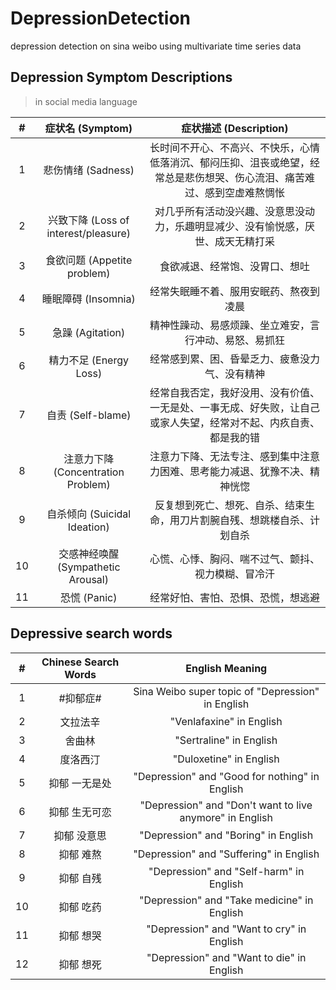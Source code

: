 # DepressionDetection
depression detection on sina weibo using multivariate time series data

## Depression Symptom Descriptions

> in social media language

|  #   |           症状名 (Symptom)           |                    症状描述 (Description)                    |
| :--: | :----------------------------------: | :----------------------------------------------------------: |
|  1   |          悲伤情绪 (Sadness)          | 长时间不开心、不高兴、不快乐，心情低落消沉、郁闷压抑、沮丧或绝望，经常总是悲伤想哭、伤心流泪、痛苦难过、感到空虚难熬惆怅 |
|  2   | 兴致下降 (Loss of interest/pleasure) | 对几乎所有活动没兴趣、没意思没动力，乐趣明显减少、没有愉悦感，厌世、成天无精打采 |
|  3   |     食欲问题 (Appetite problem)      |                食欲减退、经常饱、没胃口、想吐                |
|  4   |         睡眠障碍 (Insomnia)          |            经常失眠睡不着、服用安眠药、熬夜到凌晨            |
|  5   |           急躁 (Agitation)           |    精神性躁动、易感烦躁、坐立难安，言行冲动、易怒、易抓狂    |
|  6   |        精力不足 (Energy Loss)        |        经常感到累、困、昏晕乏力、疲惫没力气、没有精神        |
|  7   |          自责 (Self-blame)           | 经常自我否定，我好没用、没有价值、一无是处、一事无成、好失败，让自己或家人失望，经常对不起、内疚自责、都是我的错 |
|  8   |  注意力下降 (Concentration Problem)  | 注意力下降、无法专注、感到集中注意力困难、思考能力减退、犹豫不决、精神恍惚 |
|  9   |     自杀倾向 (Suicidal Ideation)     | 反复想到死亡、想死、自杀、结束生命，用刀片割腕自残、想跳楼自杀、计划自杀 |
|  10  |  交感神经唤醒 (Sympathetic Arousal)  |      心慌、心悸、胸闷、喘不过气、颤抖、视力模糊、冒冷汗      |
|  11  |             恐慌 (Panic)             |              经常好怕、害怕、恐惧、恐慌，想逃避              |


## Depressive search words


|  #   |           Chinese Search Words           |                   English Meaning                    |
| :--: | :----------------------------------: | :----------------------------------------------------------: |
|  1   |          \#抑郁症\#          | Sina Weibo super topic of "Depression" in English |
|  2   | 文拉法辛 | "Venlafaxine" in English |
|  3   |     舍曲林     |                "Sertraline" in English                |
|  4   |         度洛西汀          |            "Duloxetine" in English            |
|  5   |          抑郁 一无是处           |    "Depression" and "Good for nothing" in English    |
|  6   |        抑郁 生无可恋       |        "Depression" and "Don't want to live anymore" in English        |
|  7   |          抑郁 没意思           | "Depression" and "Boring" in English |
|  8   |  抑郁 难熬  | "Depression" and "Suffering" in English |
|  9   |     抑郁 自残     | "Depression" and "Self-harm" in English |
|  10  |  抑郁 吃药  |      "Depression" and "Take medicine" in English      |
|  11  |             抑郁 想哭             |              "Depression" and "Want to cry" in English              |
|  12  |             抑郁 想死             |              "Depression" and "Want to die" in English             |
